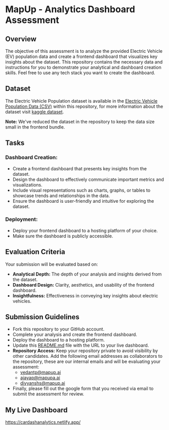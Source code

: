 # MapUp - Analytics Dashboard Assessment

## Overview

The objective of this assessment is to analyze the provided Electric Vehicle (EV) population data and create a frontend dashboard that visualizes key insights about the dataset. This repository contains the necessary data and instructions for you to demonstrate your analytical and dashboard creation skills. Feel free to use any tech stack you want to create the dashboard.

## Dataset

The Electric Vehicle Population dataset is available in the [Electric Vehicle Population Data (CSV)](./data-to-visualize/Electric_Vehicle_Population_Data.csv) within this repository, for more information about the dataset visit [kaggle dataset](https://www.kaggle.com/datasets/willianoliveiragibin/electric-vehicle-population).

**Note:** We've reduced the dataset in the repository to keep the data size small in the frontend bundle.

## Tasks

### Dashboard Creation:

- Create a frontend dashboard that presents key insights from the dataset.
- Design the dashboard to effectively communicate important metrics and visualizations.
- Include visual representations such as charts, graphs, or tables to showcase trends and relationships in the data.
- Ensure the dashboard is user-friendly and intuitive for exploring the dataset.

### Deployment:

- Deploy your frontend dashboard to a hosting platform of your choice.
- Make sure the dashboard is publicly accessible.

## Evaluation Criteria

Your submission will be evaluated based on:

- **Analytical Depth:** The depth of your analysis and insights derived from the dataset.
- **Dashboard Design:** Clarity, aesthetics, and usability of the frontend dashboard.
- **Insightfulness:** Effectiveness in conveying key insights about electric vehicles.

## Submission Guidelines

- Fork this repository to your GitHub account.
- Complete your analysis and create the frontend dashboard.
- Deploy the dashboard to a hosting platform.
- Update this [README.md](README.md) file with the URL to your live dashboard.
- **Repository Access:** Keep your repository private to avoid visibility by other candidates. Add the following email addresses as collaborators to the repository, these are our internal emails and will be evaluating your assessment:
  - vedantp@mapup.ai
  - ajayap@mapupa.ai
  - divyanshs@mapup.ai
- Finally, please fill out the google form that you received via email to submit the assessment for review.

## My Live Dashboard
https://cardashanalytics.netlify.app/
